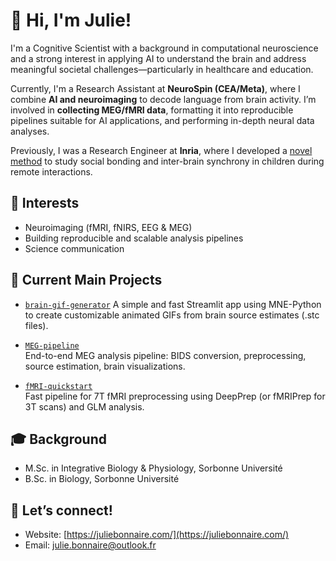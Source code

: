 # 👋 Hi, I'm Julie!

I'm a Cognitive Scientist with a background in computational neuroscience and a strong interest in applying AI to understand the brain and address meaningful societal challenges—particularly in healthcare and education.

Currently, I'm a Research Assistant at **NeuroSpin (CEA/Meta)**, where I combine **AI and neuroimaging** to decode language from brain activity. I’m involved in **collecting MEG/fMRI data**, formatting it into reproducible pipelines suitable for AI applications, and performing in-depth neural data analyses.

Previously, I was a Research Engineer at **Inria**, where I developed a [novel method](https://www.frontiersin.org/journals/neuroergonomics/articles/10.3389/fnrgo.2024.1290256/full) to study social bonding and inter-brain synchrony in children during remote interactions.

## 🧠 Interests

- Neuroimaging (fMRI, fNIRS, EEG & MEG)  
- Building reproducible and scalable analysis pipelines  
- Science communication

## 🔬 Current Main Projects
- [`brain-gif-generator`](https://github.com/jubnr/brain-gif-generator)
  A simple and fast Streamlit app using MNE-Python to create customizable animated GIFs from brain source estimates (.stc files).
  
- [`MEG-pipeline`](https://github.com/jubnr/MEG-pipeline)  
  End-to-end MEG analysis pipeline: BIDS conversion, preprocessing, source estimation, brain visualizations.

- [`fMRI-quickstart`](https://github.com/jubnr/fMRI_quickstart)  
  Fast pipeline for 7T fMRI preprocessing using DeepPrep (or fMRIPrep for 3T scans) and GLM analysis.
  
## 🎓 Background

- M.Sc. in Integrative Biology & Physiology, Sorbonne Université  
- B.Sc. in Biology, Sorbonne Université

## 📲 Let’s connect!

- Website: [https://juliebonnaire.com/](https://juliebonnaire.com/)
- Email: [julie.bonnaire@outlook.fr](mailto:julie.bonnaire@cea.fr)
